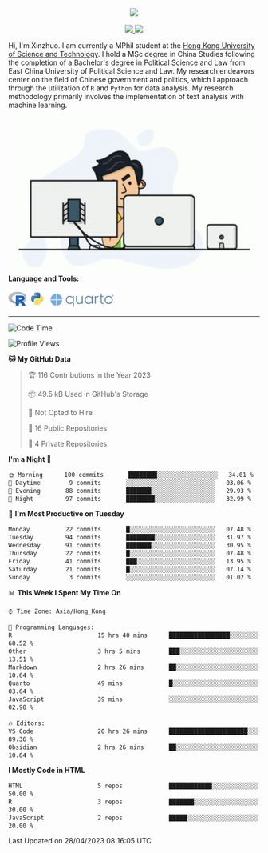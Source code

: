 <div align='center'>
<img src='https://readme-typing-svg.herokuapp.com?font=ubuntu&color=4d3900&center=true&lines=HKUST+Mphil+in+SOSC;Focus+on+China;Code+for+PoliSci'/>
</div>


<p align='center'>
 <a href='https://www.linkedin.com/in/xinzhuo-huang-5161011ba/' target='_blank'>
        <img src='https://img.shields.io/badge/linkedin%20-%230077B5.svg?&style=for-the-badge&logo=linkedin&logoColor=white'/>
    </a>
 <a href='https://twitter.com/HsinchoH' target='_blank'>
        <img src='https://img.shields.io/badge/Twitter-1DA1F2?style=for-the-badge&logo=twitter&logoColor=white'/>
    </a>
    </p>
    
Hi, I'm Xinzhuo. I am currently a MPhil student at the [Hong Kong University of Science and Technology](https://sosc.hkust.edu.hk/node/613). I hold a MSc degree in China Studies following the completion of a Bachelor's degree in Political Science and Law from East China University of Political Science and Law. My research endeavors center on the field of Chinese government and politics, which I approach through the utilization of `R` and `Python` for data analysis. My research methodology primarily involves the implementation of text analysis with machine learning.




<img align='right' src="https://github.com/xinzhuohkust/xinzhuohkust/blob/main/programmer.gif" width="590">




**Language and Tools:**  

<code><img height="36" src="https://raw.githubusercontent.com/github/explore/80688e429a7d4ef2fca1e82350fe8e3517d3494d/topics/r/r.png"></code>
<code><img height="36" src="https://raw.githubusercontent.com/github/explore/80688e429a7d4ef2fca1e82350fe8e3517d3494d/topics/python/python.png"></code>
<code><img height="32" src="https://github.com/quarto-dev/quarto-r/blob/main/man/figures/quarto.png"></code>

---
<!--START_SECTION:waka-->
![Code Time](http://img.shields.io/badge/Code%20Time-421%20hrs%2053%20mins-blue)

![Profile Views](http://img.shields.io/badge/Profile%20Views-0-blue)

**🐱 My GitHub Data** 

> 🏆 116 Contributions in the Year 2023
 > 
> 📦 49.5 kB Used in GitHub's Storage 
 > 
> 🚫 Not Opted to Hire
 > 
> 📜 16 Public Repositories 
 > 
> 🔑 4 Private Repositories  
 > 
**I'm a Night 🦉** 

```text
🌞 Morning      100 commits       ████████░░░░░░░░░░░░░░░░░   34.01 % 
🌆 Daytime        9 commits       ░░░░░░░░░░░░░░░░░░░░░░░░░   03.06 % 
🌃 Evening       88 commits       ███████░░░░░░░░░░░░░░░░░░   29.93 % 
🌙 Night         97 commits       ████████░░░░░░░░░░░░░░░░░   32.99 % 

```
📅 **I'm Most Productive on Tuesday** 

```text
Monday          22 commits       █░░░░░░░░░░░░░░░░░░░░░░░░   07.48 % 
Tuesday         94 commits       ████████░░░░░░░░░░░░░░░░░   31.97 % 
Wednesday       91 commits       ███████░░░░░░░░░░░░░░░░░░   30.95 % 
Thursday        22 commits       █░░░░░░░░░░░░░░░░░░░░░░░░   07.48 % 
Friday          41 commits       ███░░░░░░░░░░░░░░░░░░░░░░   13.95 % 
Saturday        21 commits       █░░░░░░░░░░░░░░░░░░░░░░░░   07.14 % 
Sunday           3 commits       ░░░░░░░░░░░░░░░░░░░░░░░░░   01.02 % 

```


📊 **This Week I Spent My Time On** 

```text
⌚︎ Time Zone: Asia/Hong_Kong

💬 Programming Languages: 
R                        15 hrs 40 mins      █████████████████░░░░░░░░   68.52 % 
Other                    3 hrs 5 mins        ███░░░░░░░░░░░░░░░░░░░░░░   13.51 % 
Markdown                 2 hrs 26 mins       ██░░░░░░░░░░░░░░░░░░░░░░░   10.64 % 
Quarto                   49 mins             █░░░░░░░░░░░░░░░░░░░░░░░░   03.64 % 
JavaScript               39 mins             ░░░░░░░░░░░░░░░░░░░░░░░░░   02.90 % 

🔥 Editors: 
VS Code                  20 hrs 26 mins      ██████████████████████░░░   89.36 % 
Obsidian                 2 hrs 26 mins       ██░░░░░░░░░░░░░░░░░░░░░░░   10.64 % 

```

**I Mostly Code in HTML** 

```text
HTML                     5 repos             ████████████░░░░░░░░░░░░░   50.00 % 
R                        3 repos             ███████░░░░░░░░░░░░░░░░░░   30.00 % 
JavaScript               2 repos             █████░░░░░░░░░░░░░░░░░░░░   20.00 % 

```



 Last Updated on 28/04/2023 08:16:05 UTC
<!--END_SECTION:waka-->
    
    
    
    
    
    
    
    

